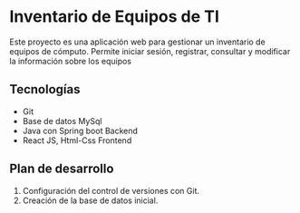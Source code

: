# Inventario de Equipos de TI

Este proyecto es una aplicación web para gestionar un inventario de equipos de cómputo.
Permite iniciar sesión, registrar, consultar y modificar la información sobre los equipos

## Tecnologías 
 - Git
 - Base de datos MySql
 - Java con Spring boot Backend
 - React JS, Html-Css Frontend
 
 ## Plan de desarrollo
 1. Configuración del control de versiones con Git.
 2. Creación de la base de datos inicial.
